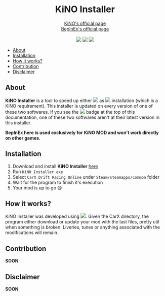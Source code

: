 
<h1 align="center"><b>KiNO Installer</b></h1>

<p align="center">
<a href="https://github.com/trbflxr/kino">KiNO's official page</a><br/><a href="https://github.com/BepInEx/BepInEx">BepInEx's official page</a>
<br/><br/>
<img src="https://img.shields.io/badge/tools-utilities-blue">
<img src="https://img.shields.io/badge/status-updated-green">
<!-- <img src="https://img.shields.io/badge/status-outdated-red"> -->
<img src="https://img.shields.io/badge/version-1.0.0-red">

</p>


- [About](#about)
- [Installation](#installation)
- [How it works?](#how-it-works)
- [Contribution](#contribution)
- [Disclaimer](#disclaimer)

## About

**KiNO Installer** is a tool to speed up either <img src="https://img.shields.io/badge/KiNO-v3.0.1-orange"> as <img src="https://img.shields.io/badge/BepInEx-v5.4.15-brightgreen"> installation (which is a KiNO requirement). This installer is updated on every version of one of these two softwares. If you see the <img src="https://img.shields.io/badge/status-outdated-red"> badge at the top of this documentation, one of these two softwares aren't at their latest version in this installer.

**BepInEx here is used exclusively for KiNO MOD and won't work directly on other games.**

## Installation

1. Download and install **KiNO Installer** [here](https://github.com/pzzzl/kino-installer/raw/main/KiNO%20Installer.exe)
2. Run `KiNO Installer.exe`
3. Select `CarX Drift Racing Online` under `Steam/steamapps/common` folder
4. Wait for the program to finish it's execution
5. Your mod is up to go 😄

## How it works?

KiNO Installer was developed using <img src="https://img.shields.io/badge/Python-3.9.6-lightyellow">. Given the CarX directory, the program either download or update your mod with the last files, pretty util when something is broken. Liveries, tunes or anything associated with the modifications will remain.

## Contribution

**SOON**

## Disclaimer

**SOON**
